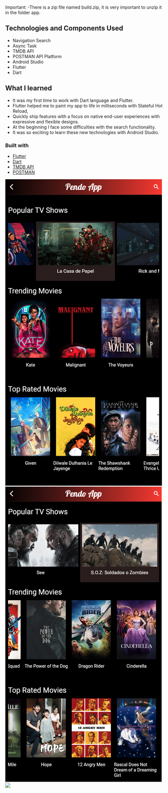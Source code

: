Important:
    -There is a zip file named build.zip, it is very important to unzip it in the folder app.
## Technologies and Components Used
- Navigation Search
- Async Task
- TMDB API
- POSTMAN API Platform
- Android Studio
- Flutter
- Dart

## What I learned
- It was my first time to work with Dart language and Flutter.
- Flutter helped me to paint my app to life in milliseconds with Stateful Hot Reload,
- Quickly ship features with a focus on native end-user experiences with expressive and flexible designs.
- At the beginning I face some difficulties with the search functionality.
- It was so exciting to learn these new technologies with Android Studio.

### Built with
- [Flutter](https://flutter.dev/docs)
- [Dart](https://dart.dev/guides)
- [TMDB API](https://developers.themoviedb.org/3/getting-started/introduction)
- [POSTMAN](https://www.postman.com)

![](App_Images/HomeScreen.png)
![](App_Images/HomeScreen2.png)
![](App_Images/DescriptionScreen)
